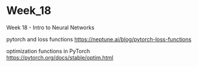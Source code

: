 # Week_18
Week 18 - Intro to Neural Networks

pytorch and loss functions
 https://neptune.ai/blog/pytorch-loss-functions

optimization functions in PyTorch
https://pytorch.org/docs/stable/optim.html
